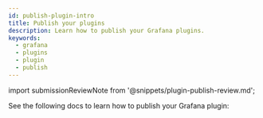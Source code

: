 ```yaml
---
id: publish-plugin-intro
title: Publish your plugins 
description: Learn how to publish your Grafana plugins.
keywords:
  - grafana
  - plugins
  - plugin
  - publish
---
```


import submissionReviewNote from '@snippets/plugin-publish-review.md';

See the following docs to learn how to publish your Grafana plugin:

<DocLinkList />
